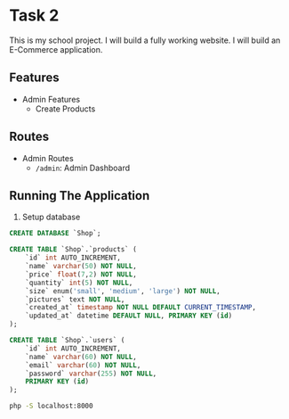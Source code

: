 # Task 2
This is my school project. I will build a fully working website. I will build an E-Commerce application.

## Features
- Admin Features
    - Create Products

## Routes
- Admin Routes
    - `/admin`: Admin Dashboard

## Running The Application
1. Setup database
```SQL
CREATE DATABASE `Shop`;

CREATE TABLE `Shop`.`products` (
    `id` int AUTO_INCREMENT,
    `name` varchar(50) NOT NULL,
    `price` float(7,2) NOT NULL,
    `quantity` int(5) NOT NULL,
    `size` enum('small', 'medium', 'large') NOT NULL,
    `pictures` text NOT NULL,
    `created_at` timestamp NOT NULL DEFAULT CURRENT_TIMESTAMP,
    `updated_at` datetime DEFAULT NULL, PRIMARY KEY (id)
);

CREATE TABLE `Shop`.`users` (
    `id` int AUTO_INCREMENT,
    `name` varchar(60) NOT NULL,
    `email` varchar(60) NOT NULL,
    `password` varchar(255) NOT NULL,
    PRIMARY KEY (id)
);
```

```sh
php -S localhost:8000
```
